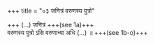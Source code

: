 +++
title = "०३ जनित्रं वरुणस्य पुत्रो"

+++
(…) जनित्रं +++(see 1a)+++  
वरुणस्य पुत्रो ऽसि वरुणान्या अधि (…) ॥ +++(see 1b-o)+++